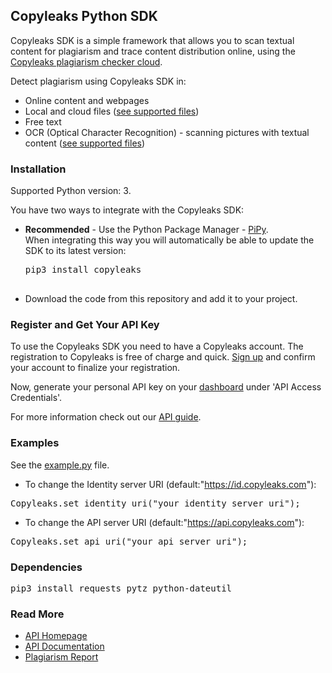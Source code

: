 ## Copyleaks Python SDK

Copyleaks SDK is a simple framework that allows you to scan textual content for plagiarism and trace content distribution online, using the [Copyleaks plagiarism checker cloud](https://api.copyleaks.com).

Detect plagiarism using Copyleaks SDK in:

*   Online content and webpages
*   Local and cloud files ([see supported files](https://api.copyleaks.com/GeneralDocumentation/TechnicalSpecifications#supportedfiletypes"))
*   Free text
*   OCR (Optical Character Recognition) - scanning pictures with textual content ([see supported files](https://api.copyleaks.com/GeneralDocumentation/TechnicalSpecifications#supportedfiletypes))

### Installation

Supported Python version: 3.

You have two ways to integrate with the Copyleaks SDK:

* **Recommended** - Use the Python Package Manager - [PiPy](https://pypi.python.org/pypi/copyleaks).  
    When integrating this way you will automatically be able to update the SDK to its latest version:

    <pre>pip3 install copyleaks
    </pre>

*   Download the code from this repository and add it to your project.

### Register and Get Your API Key

To use the Copyleaks SDK you need to have a Copyleaks account. The registration to Copyleaks is free of charge and quick. [Sign up](https://api.copyleaks.com/?register=true) and confirm your account to finalize your registration.

Now, generate your personal API key on your [dashboard](https://api.copyleaks.com/dashboard) under 'API Access Credentials'.

For more information check out our [API guide](https://api.copyleaks.com/documentation/v3).

### Examples

See the [example.py](https://github.com/Copyleaks/Python-Plagiarism-Checker/blob/master/example.py) file.

* To change the Identity server URI (default:"https://id.copyleaks.com"):

<pre>Copyleaks.set_identity_uri("your identity server uri");
</pre>

* To change the API server URI (default:"https://api.copyleaks.com"):

<pre>Copyleaks.set_api_uri("your api server uri");
</pre>

### Dependencies

<pre>pip3 install requests pytz python-dateutil
</pre>

### Read More

*   [API Homepage](https://api.copyleaks.com)
*   [API Documentation](https://api.copyleaks.com/documentation)
*   [Plagiarism Report](https://github.com/Copyleaks/plagiarism-report)
